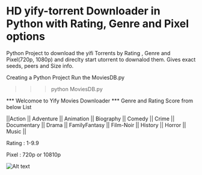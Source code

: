 # HD yify-torrent Downloader in Python with Rating, Genre and Pixel options 

Python Project to download the yifi Torrents by Rating , Genre and Pixel(720p, 1080p) and direclty start utorrent to downalod them. Gives exact seeds, peers and Size info. 

Creating a Python Project
Run the MoviesDB.py

>>>python MoviesDB.py

*** Welcomoe to Yify Movies Downloader ***
Genre and Rating Score from below List

||Action || Adventure || Animation || Biography || Comedy || Crime || Documentary || Drama || FamilyFantasy || Film-Noir || History || Horror || Music ||

Rating : 1-9.9

Pixel : 720p or 10810p

![Alt text](http://imageshack.com/a/img903/3417/99PDct.png "Optional title")

